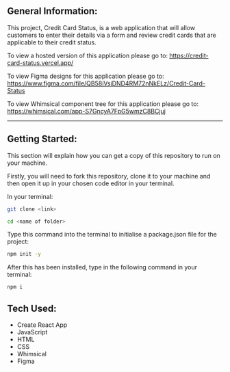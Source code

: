 ## General Information:

This project, Credit Card Status, is a web application that will allow customers to enter their details via a form and review credit cards that are applicable to their credit status.

To view a hosted version of this application please go to: https://credit-card-status.vercel.app/

To view Figma designs for this application please go to: https://www.figma.com/file/QB58iVsjDND4RM72nNkELz/Credit-Card-Status

To view Whimsical component tree for this application please go to: https://whimsical.com/app-S7GncyA7FpG5wmzC8BCjuj

---

## Getting Started:

This section will explain how you can get a copy of this repository to run on your machine.

Firstly, you will need to fork this repository, clone it to your machine and then open it up in your chosen code editor in your terminal.

In your terminal:

```bash
git clone <link>

cd <name of folder>
```

Type this command into the terminal to initialise a package.json file for the project:

```bash
npm init -y
```

After this has been installed, type in the following command in your terminal:

```bash
npm i
```

## Tech Used:

- Create React App
- JavaScript
- HTML
- CSS
- Whimsical
- Figma
